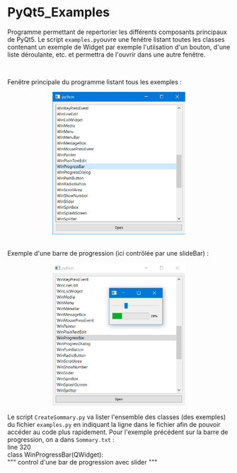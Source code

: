# PyQt5_Examples

Programme permettant de repertorier les différents composants principaux de PyQt5. Le script `examples.py`ouvre une fenêtre listant toutes les classes contenant un exemple de Widget par exemple l'utiisation d'un bouton, d'une liste déroulante, etc. et permettra de l'ouvrir dans une autre fenêtre.

<br/>

Fenêtre principale du programme listant tous les exemples :
<div align="center">
  <img src="https://github.com/ValentinLe/PyQt5_Examples/blob/master/screenshots/mainWindow.PNG" width="300" height="322" alt="mainWindow" />
</div>

<br/>

Exemple d'une barre de progression (ici contrôlée par une slideBar) :
<div align="center">
  <img src="https://github.com/ValentinLe/PyQt5_Examples/blob/master/screenshots/exemple1.PNG" width="300" height="322" alt="exemple" />
</div>

Le script `CreateSommary.py` va lister l'ensemble des classes (des exemples) du fichier `examples.py` en indiquant la ligne dans le fichier afin de pouvoir accéder au code plus rapidement. Pour l'exemple précédent sur la barre de progression, on a dans `Sommary.txt` : <br/>
line 320  <br/>
class WinProgressBar(QWidget): <br/>
        """ control d'une bar de progression avec slider """

